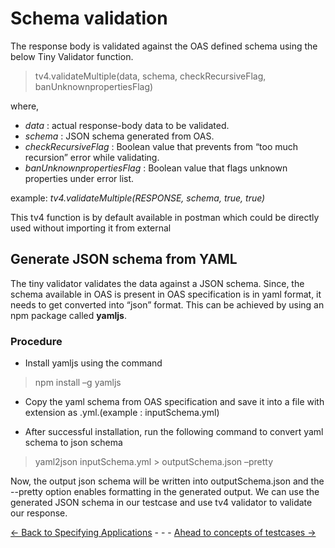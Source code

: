 # Schema validation

The response body is validated against the OAS defined schema using the below Tiny Validator function.
> tv4.validateMultiple(data, schema, checkRecursiveFlag, banUnknownpropertiesFlag)

where,  

- *data* : actual response-body data to be validated.
- *schema* : JSON schema generated from OAS.
- *checkRecursiveFlag* : Boolean value that prevents from “too much recursion” error while validating.
- *banUnknownpropertiesFlag* : Boolean value that flags unknown properties under error list.

example: *tv4.validateMultiple(RESPONSE, schema, true, true)*

This tv4 function is by default available in postman which could be directly used without importing it from external  

## Generate JSON schema from YAML

The tiny validator validates the data against a JSON schema. Since, the schema available in OAS is present in OAS specification is in yaml format, it needs to get converted into “json” format. This can be achieved by using an npm package called **yamljs**.

### Procedure

- Install yamljs using the command

> npm install –g yamljs

- Copy the yaml schema from OAS specification and save it into a file with extension as .yml.(example : inputSchema.yml)

- After successful installation, run the following command to convert yaml schema to json schema

> yaml2json inputSchema.yml > outputSchema.json –pretty

Now, the output json schema will be written into outputSchema.json and the --pretty option enables formatting in the generated output. We can use the generated JSON schema in our testcase and use tv4 validator to validate our response.

[<- Back to Specifying Applications](../SpecifyingApplications.md)  - - -  [Ahead to concepts of testcases ->](./ConceptsOfTestCases.md)
